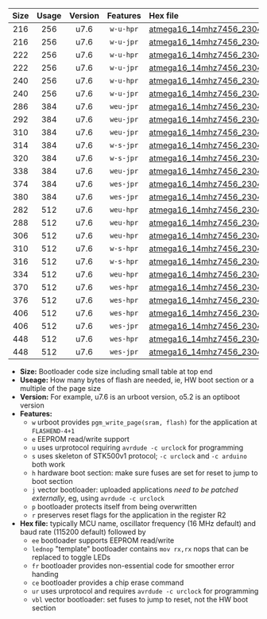 |Size|Usage|Version|Features|Hex file|
|:-:|:-:|:-:|:-:|:--|
|216|256|u7.6|`w-u-hpr`|[atmega16_14mhz7456_230400bps_ur.hex](https://raw.githubusercontent.com/stefanrueger/urboot/main/atmega16_14mhz7456_230400bps_ur.hex)|
|216|256|u7.6|`w-u-jpr`|[atmega16_14mhz7456_230400bps_ur_vbl.hex](https://raw.githubusercontent.com/stefanrueger/urboot/main/atmega16_14mhz7456_230400bps_ur_vbl.hex)|
|222|256|u7.6|`w-u-hpr`|[atmega16_14mhz7456_230400bps_lednop_ur.hex](https://raw.githubusercontent.com/stefanrueger/urboot/main/atmega16_14mhz7456_230400bps_lednop_ur.hex)|
|222|256|u7.6|`w-u-jpr`|[atmega16_14mhz7456_230400bps_lednop_ur_vbl.hex](https://raw.githubusercontent.com/stefanrueger/urboot/main/atmega16_14mhz7456_230400bps_lednop_ur_vbl.hex)|
|240|256|u7.6|`w-u-hpr`|[atmega16_14mhz7456_230400bps_lednop_fr_ur.hex](https://raw.githubusercontent.com/stefanrueger/urboot/main/atmega16_14mhz7456_230400bps_lednop_fr_ur.hex)|
|240|256|u7.6|`w-u-jpr`|[atmega16_14mhz7456_230400bps_lednop_fr_ur_vbl.hex](https://raw.githubusercontent.com/stefanrueger/urboot/main/atmega16_14mhz7456_230400bps_lednop_fr_ur_vbl.hex)|
|286|384|u7.6|`weu-jpr`|[atmega16_14mhz7456_230400bps_ee_ur_vbl.hex](https://raw.githubusercontent.com/stefanrueger/urboot/main/atmega16_14mhz7456_230400bps_ee_ur_vbl.hex)|
|292|384|u7.6|`weu-jpr`|[atmega16_14mhz7456_230400bps_ee_lednop_ur_vbl.hex](https://raw.githubusercontent.com/stefanrueger/urboot/main/atmega16_14mhz7456_230400bps_ee_lednop_ur_vbl.hex)|
|310|384|u7.6|`weu-jpr`|[atmega16_14mhz7456_230400bps_ee_lednop_fr_ur_vbl.hex](https://raw.githubusercontent.com/stefanrueger/urboot/main/atmega16_14mhz7456_230400bps_ee_lednop_fr_ur_vbl.hex)|
|314|384|u7.6|`w-s-jpr`|[atmega16_14mhz7456_230400bps_vbl.hex](https://raw.githubusercontent.com/stefanrueger/urboot/main/atmega16_14mhz7456_230400bps_vbl.hex)|
|320|384|u7.6|`w-s-jpr`|[atmega16_14mhz7456_230400bps_lednop_vbl.hex](https://raw.githubusercontent.com/stefanrueger/urboot/main/atmega16_14mhz7456_230400bps_lednop_vbl.hex)|
|338|384|u7.6|`weu-jpr`|[atmega16_14mhz7456_230400bps_ee_lednop_fr_ce_ur_vbl.hex](https://raw.githubusercontent.com/stefanrueger/urboot/main/atmega16_14mhz7456_230400bps_ee_lednop_fr_ce_ur_vbl.hex)|
|374|384|u7.6|`wes-jpr`|[atmega16_14mhz7456_230400bps_ee_vbl.hex](https://raw.githubusercontent.com/stefanrueger/urboot/main/atmega16_14mhz7456_230400bps_ee_vbl.hex)|
|380|384|u7.6|`wes-jpr`|[atmega16_14mhz7456_230400bps_ee_lednop_vbl.hex](https://raw.githubusercontent.com/stefanrueger/urboot/main/atmega16_14mhz7456_230400bps_ee_lednop_vbl.hex)|
|282|512|u7.6|`weu-hpr`|[atmega16_14mhz7456_230400bps_ee_ur.hex](https://raw.githubusercontent.com/stefanrueger/urboot/main/atmega16_14mhz7456_230400bps_ee_ur.hex)|
|288|512|u7.6|`weu-hpr`|[atmega16_14mhz7456_230400bps_ee_lednop_ur.hex](https://raw.githubusercontent.com/stefanrueger/urboot/main/atmega16_14mhz7456_230400bps_ee_lednop_ur.hex)|
|306|512|u7.6|`weu-hpr`|[atmega16_14mhz7456_230400bps_ee_lednop_fr_ur.hex](https://raw.githubusercontent.com/stefanrueger/urboot/main/atmega16_14mhz7456_230400bps_ee_lednop_fr_ur.hex)|
|310|512|u7.6|`w-s-hpr`|[atmega16_14mhz7456_230400bps.hex](https://raw.githubusercontent.com/stefanrueger/urboot/main/atmega16_14mhz7456_230400bps.hex)|
|316|512|u7.6|`w-s-hpr`|[atmega16_14mhz7456_230400bps_lednop.hex](https://raw.githubusercontent.com/stefanrueger/urboot/main/atmega16_14mhz7456_230400bps_lednop.hex)|
|334|512|u7.6|`weu-hpr`|[atmega16_14mhz7456_230400bps_ee_lednop_fr_ce_ur.hex](https://raw.githubusercontent.com/stefanrueger/urboot/main/atmega16_14mhz7456_230400bps_ee_lednop_fr_ce_ur.hex)|
|370|512|u7.6|`wes-hpr`|[atmega16_14mhz7456_230400bps_ee.hex](https://raw.githubusercontent.com/stefanrueger/urboot/main/atmega16_14mhz7456_230400bps_ee.hex)|
|376|512|u7.6|`wes-hpr`|[atmega16_14mhz7456_230400bps_ee_lednop.hex](https://raw.githubusercontent.com/stefanrueger/urboot/main/atmega16_14mhz7456_230400bps_ee_lednop.hex)|
|406|512|u7.6|`wes-hpr`|[atmega16_14mhz7456_230400bps_ee_lednop_fr.hex](https://raw.githubusercontent.com/stefanrueger/urboot/main/atmega16_14mhz7456_230400bps_ee_lednop_fr.hex)|
|406|512|u7.6|`wes-jpr`|[atmega16_14mhz7456_230400bps_ee_lednop_fr_vbl.hex](https://raw.githubusercontent.com/stefanrueger/urboot/main/atmega16_14mhz7456_230400bps_ee_lednop_fr_vbl.hex)|
|448|512|u7.6|`wes-hpr`|[atmega16_14mhz7456_230400bps_ee_lednop_fr_ce.hex](https://raw.githubusercontent.com/stefanrueger/urboot/main/atmega16_14mhz7456_230400bps_ee_lednop_fr_ce.hex)|
|448|512|u7.6|`wes-jpr`|[atmega16_14mhz7456_230400bps_ee_lednop_fr_ce_vbl.hex](https://raw.githubusercontent.com/stefanrueger/urboot/main/atmega16_14mhz7456_230400bps_ee_lednop_fr_ce_vbl.hex)|

- **Size:** Bootloader code size including small table at top end
- **Useage:** How many bytes of flash are needed, ie, HW boot section or a multiple of the page size
- **Version:** For example, u7.6 is an urboot version, o5.2 is an optiboot version
- **Features:**
  + `w` urboot provides `pgm_write_page(sram, flash)` for the application at `FLASHEND-4+1`
  + `e` EEPROM read/write support
  + `u` uses urprotocol requiring `avrdude -c urclock` for programming
  + `s` uses skeleton of STK500v1 protocol; `-c urclock` and `-c arduino` both work
  + `h` hardware boot section: make sure fuses are set for reset to jump to boot section
  + `j` vector bootloader: uploaded applications *need to be patched externally*, eg, using `avrdude -c urclock`
  + `p` bootloader protects itself from being overwritten
  + `r` preserves reset flags for the application in the register R2
- **Hex file:** typically MCU name, oscillator frequency (16 MHz default) and baud rate (115200 default) followed by
  + `ee` bootloader supports EEPROM read/write
  + `lednop` "template" bootloader contains `mov rx,rx` nops that can be replaced to toggle LEDs
  + `fr` bootloader provides non-essential code for smoother error handing
  + `ce` bootloader provides a chip erase command
  + `ur` uses urprotocol and requires `avrdude -c urclock` for programming
  + `vbl` vector bootloader: set fuses to jump to reset, not the HW boot section
